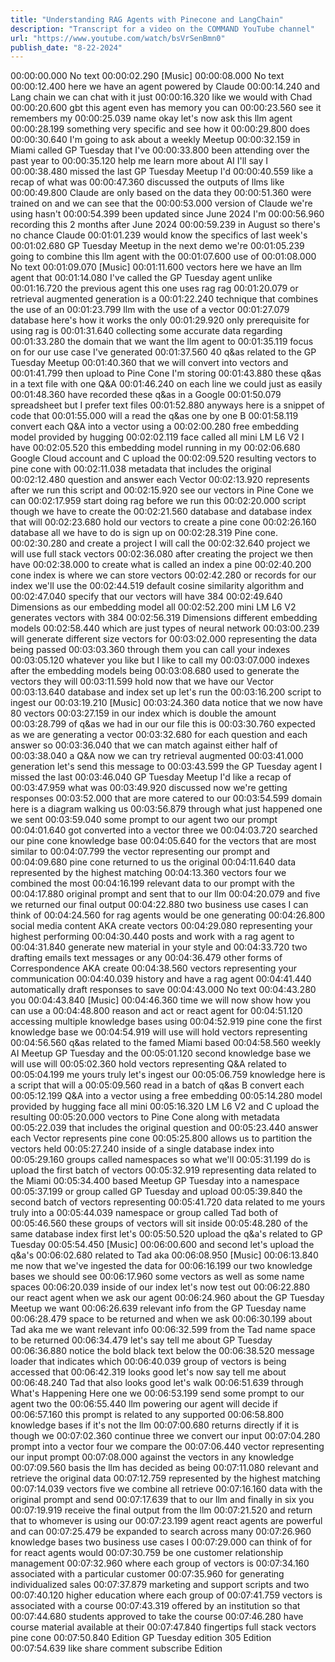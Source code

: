 ```yaml
---
title: "Understanding RAG Agents with Pinecone and LangChain"
description: "Transcript for a video on the COMMAND YouTube channel"
url: "https://www.youtube.com/watch/bsVrSenBmn0"
publish_date: "8-22-2024"
---
```


00:00:00.000 No text
00:00:02.290 [Music]
00:00:08.000 No text
00:00:12.400 here we have an agent powered by Claude
00:00:14.240 and Lang chain we can chat with it just
00:00:16.320 like we would with Chad
00:00:20.600 gbt this agent even has memory you can
00:00:23.560 see it remembers my
00:00:25.039 name okay let's now ask this llm agent
00:00:28.199 something very specific and see how it
00:00:29.800 does
00:00:30.640 I'm going to ask about a weekly Meetup
00:00:32.159 in Miami called GP Tuesday that I've
00:00:33.800 been attending over the past year to
00:00:35.120 help me learn more about AI I'll say I
00:00:38.480 missed the last GP Tuesday Meetup I'd
00:00:40.559 like a recap of what was
00:00:47.360 discussed the outputs of llms like
00:00:49.800 Claude are only based on the data they
00:00:51.360 were trained on and we can see that the
00:00:53.000 version of Claude we're using hasn't
00:00:54.399 been updated since June 2024 I'm
00:00:56.960 recording this 2 months after June 2024
00:00:59.239 in August so there's no chance Claude
00:01:01.239 would know the specifics of last week's
00:01:02.680 GP Tuesday Meetup in the next demo we're
00:01:05.239 going to combine this llm agent with the
00:01:07.600 use of
00:01:08.000 No text
00:01:09.070 [Music]
00:01:11.600 vectors here we have an llm agent that
00:01:14.080 I've called the GP Tuesday agent unlike
00:01:16.720 the previous agent this one uses rag rag
00:01:20.079 or retrieval augmented generation is a
00:01:22.240 technique that combines the use of an
00:01:23.799 llm with the use of a vector
00:01:27.079 database here's how it works the only
00:01:29.920 only prerequisite for using rag is
00:01:31.640 collecting some accurate data regarding
00:01:33.280 the domain that we want the llm agent to
00:01:35.119 focus on for our use case I've generated
00:01:37.560 40 q&as related to the GP Tuesday Meetup
00:01:40.360 that we will convert into vectors and
00:01:41.799 then upload to Pine Cone I'm storing
00:01:43.880 these q&as in a text file with one Q&A
00:01:46.240 on each line we could just as easily
00:01:48.360 have recorded these q&as in a Google
00:01:50.079 spreadsheet but I prefer text files
00:01:52.880 anyways here is a snippet of code that
00:01:55.000 will a read the q&as one by one B
00:01:58.119 convert each Q&A into a vector using a
00:02:00.280 free embedding model provided by hugging
00:02:02.119 face called all mini LM L6 V2 I have
00:02:05.520 this embedding model running in my
00:02:06.680 Google Cloud account and C upload the
00:02:09.520 resulting vectors to pine cone with
00:02:11.038 metadata that includes the original
00:02:12.480 question and answer each Vector
00:02:13.920 represents after we run this script and
00:02:15.920 see our vectors in Pine Cone we can
00:02:17.959 start doing rag before we run this
00:02:20.000 script though we have to create the
00:02:21.560 database and database index that will
00:02:23.680 hold our vectors to create a pine cone
00:02:26.160 database all we have to do is sign up on
00:02:28.319 Pine cone.
00:02:30.280 and create a project I will call the
00:02:32.640 project we will use full stack vectors
00:02:36.080 after creating the project we then have
00:02:38.000 to create what is called an index a pine
00:02:40.200 cone index is where we can store vectors
00:02:42.280 or records for our index we'll use the
00:02:44.519 default cosine similarity algorithm and
00:02:47.040 specify that our vectors will have 384
00:02:49.640 Dimensions as our embedding model all
00:02:52.200 mini LM L6 V2 generates vectors with 384
00:02:56.319 Dimensions different embedding models
00:02:58.440 which are just types of neural network
00:03:00.239 will generate different size vectors for
00:03:02.000 representing the data being passed
00:03:03.360 through them you can call your indexes
00:03:05.120 whatever you like but I like to call my
00:03:07.000 indexes after the embedding models being
00:03:08.680 used to generate the vectors they will
00:03:11.599 hold now that we have our Vector
00:03:13.640 database and index set up let's run the
00:03:16.200 script to ingest our
00:03:19.210 [Music]
00:03:24.360 data notice that we now have 80 vectors
00:03:27.159 in our index which is double the amount
00:03:28.799 of q&as we had in our our file this is
00:03:30.760 expected as we are generating a vector
00:03:32.680 for each question and each answer so
00:03:36.040 that we can match against either half of
00:03:38.040 a Q&A now we can try retrieval augmented
00:03:41.000 generation let's send this message to
00:03:43.599 the GP Tuesday agent I missed the last
00:03:46.040 GP Tuesday Meetup I'd like a recap of
00:03:47.959 what was
00:03:49.920 discussed now we're getting responses
00:03:52.000 that are more catered to our
00:03:54.599 domain here is a diagram walking us
00:03:56.879 through what just happened one we sent
00:03:59.040 some prompt to our agent two our prompt
00:04:01.640 got converted into a vector three we
00:04:03.720 searched our pine cone knowledge base
00:04:05.640 for the vectors that are most similar to
00:04:07.799 the vector representing our prompt and
00:04:09.680 pine cone returned to us the original
00:04:11.640 data represented by the highest matching
00:04:13.360 vectors four we combined the most
00:04:16.199 relevant data to our prompt with the
00:04:17.880 original prompt and sent that to our llm
00:04:20.079 and five we returned our final output
00:04:22.880 two business use cases I can think of
00:04:24.560 for rag agents would be one generating
00:04:26.800 social media content AKA create vectors
00:04:29.080 representing your highest performing
00:04:30.440 posts and work with a rag agent to
00:04:31.840 generate new material in your style and
00:04:33.720 two drafting emails text messages or any
00:04:36.479 other forms of Correspondence AKA create
00:04:38.560 vectors representing your communication
00:04:40.039 history and have a rag agent
00:04:41.440 automatically draft responses to save
00:04:43.000 No text
00:04:43.280 you
00:04:43.840 [Music]
00:04:46.360 time we will now show how you can use a
00:04:48.800 reason and act or react agent for
00:04:51.120 accessing multiple knowledge bases using
00:04:52.919 pine cone the first knowledge base we
00:04:54.919 will use will hold vectors representing
00:04:56.560 q&as related to the famed Miami based
00:04:58.560 weekly AI Meetup GP Tuesday and the
00:05:01.120 second knowledge base we will use will
00:05:02.360 hold vectors representing Q&A related to
00:05:04.199 me yours truly let's ingest our
00:05:06.759 knowledge here is a script that will a
00:05:09.560 read in a batch of q&as B convert each
00:05:12.199 Q&A into a vector using a free embedding
00:05:14.280 model provided by hugging face all mini
00:05:16.320 LM L6 V2 and C upload the resulting
00:05:20.000 vectors to Pine Cone along with metadata
00:05:22.039 that includes the original question and
00:05:23.440 answer each Vector represents pine cone
00:05:25.800 allows us to partition the vectors held
00:05:27.240 inside of a single database index into
00:05:29.160 groups called namespaces so what we'll
00:05:31.199 do is upload the first batch of vectors
00:05:32.919 representing data related to the Miami
00:05:34.400 based Meetup GP Tuesday into a namespace
00:05:37.199 or group called GP Tuesday and upload
00:05:39.840 the second batch of vectors representing
00:05:41.720 data related to me yours truly into a
00:05:44.039 namespace or group called Tad both of
00:05:46.560 these groups of vectors will sit inside
00:05:48.280 of the same database index first let's
00:05:50.520 upload the q&a's related to GP Tuesday
00:05:54.450 [Music]
00:06:00.600 and second let's upload the q&a's
00:06:02.680 related to Tad aka
00:06:08.950 [Music]
00:06:13.840 me now that we've ingested the data for
00:06:16.199 our two knowledge bases we should see
00:06:17.960 some vectors as well as some name spaces
00:06:20.039 inside of our index let's now test out
00:06:22.880 our react agent when we ask our agent
00:06:24.960 about the GP Tuesday Meetup we want
00:06:26.639 relevant info from the GP Tuesday name
00:06:28.479 space to be returned and when we ask
00:06:30.199 about Tad aka me we want relevant info
00:06:32.599 from the Tad name space to be returned
00:06:34.479 let's say tell me about GP Tuesday
00:06:36.880 notice the bold black text below the
00:06:38.520 message loader that indicates which
00:06:40.039 group of vectors is being accessed that
00:06:42.319 looks good let's now say tell me about
00:06:48.240 Tad that also looks good let's walk
00:06:51.639 through What's Happening Here one we
00:06:53.199 send some prompt to our agent two the
00:06:55.440 llm powering our agent will decide if
00:06:57.160 this prompt is related to any supported
00:06:58.800 knowledge bases if it's not the llm
00:07:00.680 returns directly if it is though we
00:07:02.360 continue three we convert our input
00:07:04.280 prompt into a vector four we compare the
00:07:06.440 vector representing our input prompt
00:07:08.000 against the vectors in any knowledge
00:07:09.560 basis the llm has decided as being
00:07:11.080 relevant and retrieve the original data
00:07:12.759 represented by the highest matching
00:07:14.039 vectors five we combine all retrieve
00:07:16.160 data with the original prompt and send
00:07:17.639 that to our llm and finally in six you
00:07:19.919 receive the final output from the llm
00:07:21.520 and return that to whomever is using our
00:07:23.199 agent react agents are powerful and can
00:07:25.479 be expanded to search across many
00:07:26.960 knowledge bases two business use cases I
00:07:29.000 can think of for for react agents would
00:07:30.759 be one customer relationship management
00:07:32.960 where each group of vectors is
00:07:34.160 associated with a particular customer
00:07:35.960 for generating individualized sales
00:07:37.879 marketing and support scripts and two
00:07:40.120 higher education where each group of
00:07:41.759 vectors is associated with a course
00:07:43.319 offered by an institution so that
00:07:44.680 students approved to take the course
00:07:46.280 have course material available at their
00:07:47.840 fingertips full stack vectors pine cone
00:07:50.840 Edition GP Tuesday edition 305 Edition
00:07:54.639 like share comment subscribe Edition
